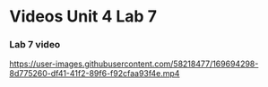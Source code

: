 # Videos Unit 4 Lab 7

### Lab 7 video

https://user-images.githubusercontent.com/58218477/169694298-8d775260-df41-41f2-89f6-f92cfaa93f4e.mp4
